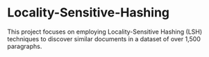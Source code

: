 # Locality-Sensitive-Hashing
This project focuses on employing Locality-Sensitive Hashing (LSH) techniques to discover similar documents in a dataset of over 1,500 paragraphs.
